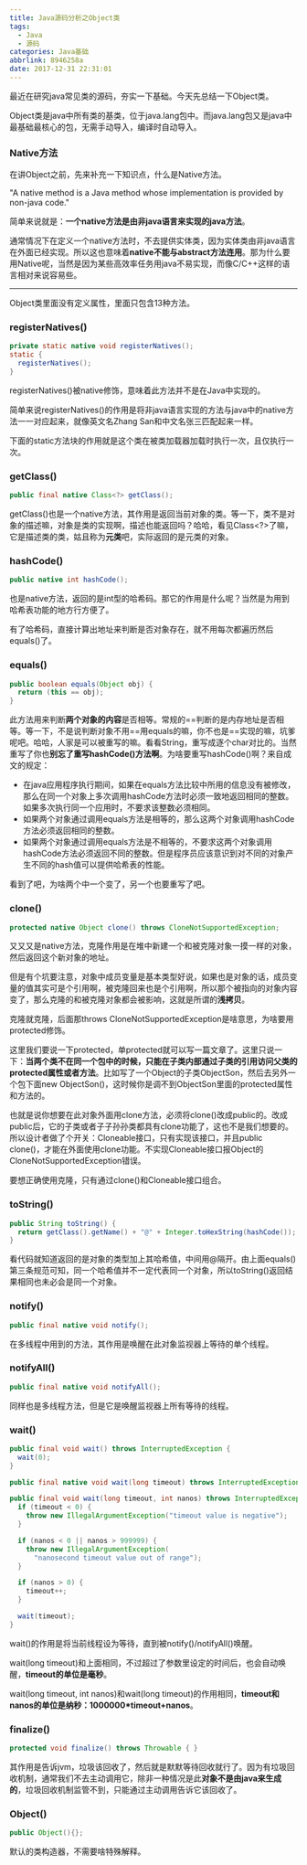 ```yaml
---
title: Java源码分析之Object类
tags:
  - Java
  - 源码
categories: Java基础
abbrlink: 8946258a
date: 2017-12-31 22:31:01
---
```


最近在研究java常见类的源码，夯实一下基础。今天先总结一下Object类。

Object类是java中所有类的基类，位于java.lang包中。而java.lang包又是java中最基础最核心的包，无需手动导入，编译时自动导入。

### Native方法

在讲Object之前，先来补充一下知识点，什么是Native方法。

"A native method is a Java method whose implementation is provided by non-java code."

简单来说就是：**一个native方法是由非java语言来实现的java方法**。 

通常情况下在定义一个native方法时，不去提供实体类，因为实体类由非java语言在外面已经实现。所以这也意味着**native不能与abstract方法连用**。那为什么要用Native呢，当然是因为某些高效率任务用java不易实现，而像C/C++这样的语言相对来说容易些。

-----

Object类里面没有定义属性，里面只包含13种方法。

### registerNatives()

```java
private static native void registerNatives();
static {
  registerNatives();
}
```

registerNatives()被native修饰，意味着此方法并不是在Java中实现的。

简单来说registerNatives()的作用是将非java语言实现的方法与java中的native方法一一对应起来，就像英文名Zhang San和中文名张三匹配起来一样。

下面的static方法块的作用就是这个类在被类加载器加载时执行一次，且仅执行一次。

<!-- more --> 

### getClass()

```java
public final native Class<?> getClass();
```

getClass()也是一个native方法，其作用是返回当前对象的类。等一下，类不是对象的描述嘛，对象是类的实现啊，描述也能返回吗？哈哈，看见Class<?>了嘛，它是描述类的类，姑且称为**元类**吧，实际返回的是元类的对象。

### hashCode()

```java
public native int hashCode();
```
也是native方法，返回的是int型的哈希码。那它的作用是什么呢？当然是为用到哈希表功能的地方行方便了。

有了哈希码，直接计算出地址来判断是否对象存在，就不用每次都遍历然后equals()了。

### equals()

```java
public boolean equals(Object obj) {
  return (this == obj);
}
```
此方法用来判断**两个对象的内容**是否相等。常规的==判断的是内存地址是否相等。等一下，不是说判断对象不用==用equals的嘛，你不也是==实现的嘛，坑爹呢吧。哈哈，人家是可以被重写的嘛。看看String，重写成逐个char对比的。当然重写了你也**别忘了重写hashCode()方法啊**。为啥要重写hashCode()啊？来自成文的规定：

- 在java应用程序执行期间，如果在equals方法比较中所用的信息没有被修改，那么在同一个对象上多次调用hashCode方法时必须一致地返回相同的整数。如果多次执行同一个应用时，不要求该整数必须相同。
- 如果两个对象通过调用equals方法是相等的，那么这两个对象调用hashCode方法必须返回相同的整数。
- 如果两个对象通过调用equals方法是不相等的，不要求这两个对象调用hashCode方法必须返回不同的整数。但是程序员应该意识到对不同的对象产生不同的hash值可以提供哈希表的性能。

看到了吧，为啥两个中一个变了，另一个也要重写了吧。

### clone()

```java
protected native Object clone() throws CloneNotSupportedException;
```
又又又是native方法，克隆作用是在堆中新建一个和被克隆对象一摸一样的对象，然后返回这个新对象的地址。

但是有个坑要注意，对象中成员变量是基本类型好说，如果也是对象的话，成员变量的值其实可是个引用啊，被克隆回来也是个引用啊，所以那个被指向的对象内容变了，那么克隆的和被克隆对象都会被影响，这就是所谓的**浅拷贝**。

克隆就克隆，后面那throws CloneNotSupportedException是啥意思，为啥要用protected修饰。

这里我们要说一下protected，单protected就可以写一篇文章了。这里只说一下：**当两个类不在同一个包中的时候，只能在子类内部通过子类的引用访问父类的protected属性或者方法**。比如写了一个Object的子类ObjectSon，然后去另外一个包下面new ObjectSon()，这时候你是调不到ObjectSon里面的protected属性和方法的。

也就是说你想要在此对象外面用clone方法，必须将clone()改成public的。改成public后，它的子类或者子子孙孙类都具有clone功能了，这也不是我们想要的。所以设计者做了个开关：Cloneable接口，只有实现该接口，并且public clone()，才能在外面使用clone功能。不实现Cloneable接口报Object的CloneNotSupportedException错误。

要想正确使用克隆，只有通过clone()和Cloneable接口组合。

### toString()

```java
public String toString() {
  return getClass().getName() + "@" + Integer.toHexString(hashCode());
}
```
看代码就知道返回的是对象的类型加上其哈希值，中间用@隔开。由上面equals()第三条规范可知，同一个哈希值并不一定代表同一个对象，所以toString()返回结果相同也未必会是同一个对象。

### notify()

```java
public final native void notify();
```
在多线程中用到的方法，其作用是唤醒在此对象监视器上等待的单个线程。

### notifyAll()

```java
public final native void notifyAll();
```
同样也是多线程方法，但是它是唤醒监视器上所有等待的线程。

### wait()

```java
public final void wait() throws InterruptedException {
  wait(0);
}

public final native void wait(long timeout) throws InterruptedException;

public final void wait(long timeout, int nanos) throws InterruptedException {
  if (timeout < 0) {
    throw new IllegalArgumentException("timeout value is negative");
  }

  if (nanos < 0 || nanos > 999999) {
    throw new IllegalArgumentException(
      "nanosecond timeout value out of range");
  }

  if (nanos > 0) {
    timeout++;
  }

  wait(timeout);
}
```
wait()的作用是将当前线程设为等待，直到被notify()/notifyAll()唤醒。

wait(long timeout)和上面相同，不过超过了参数里设定的时间后，也会自动唤醒，**timeout的单位是毫秒**。

wait(long timeout, int nanos)和wait(long timeout)的作用相同，**timeout和nanos的单位是纳秒：1000000*timeout+nanos**。
### finalize()
```java
protected void finalize() throws Throwable { }
```
其作用是告诉jvm，垃圾该回收了，然后就是默默等待回收就行了。因为有垃圾回收机制，通常我们不去主动调用它，除非一种情况是此**对象不是由java来生成的**，垃圾回收机制监管不到，只能通过主动调用告诉它该回收了。
### Object()
```java
public Object(){};
```
默认的类构造器，不需要啥特殊解释。
